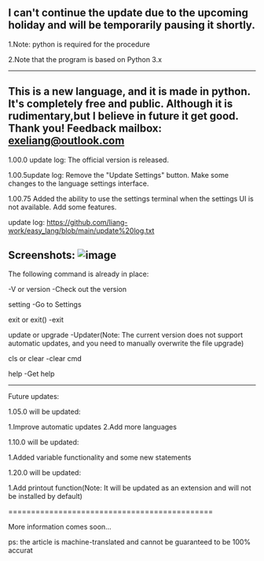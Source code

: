 I can't continue the update due to the upcoming holiday and will be temporarily pausing it shortly.
----------------------------------------------
1.Note: python is required for the procedure

2.Note that the program is based on Python 3.x

----------------------------------------------
This is a new language, and it is made in python.
It's completely free and public.
Although it is rudimentary,but I believe in future it get good.
Thank you!
Feedback mailbox: exeliang@outlook.com
---------------------------------------------
1.00.0 update log:
The official version is released.

1.00.5update log:
Remove the "Update Settings" button.
Make some changes to the language settings interface.

1.00.75
Added the ability to use the settings terminal when the settings UI is not available.
Add some features.

update log:
https://github.com/liang-work/easy_lang/blob/main/update%20log.txt

Screenshots:
![image](https://github.com/liang-work/easy_lang/assets/152292963/c7e3b987-de28-4053-b703-b769fa9dcbac)
---------------------------------------------
The following command is already in place:

-V or version -Check out the version

setting -Go to Settings

exit or exit() -exit

update or upgrade -Updater(Note: The current version does not support automatic updates, and you need to manually overwrite the file upgrade)

cls or clear -clear cmd

help -Get help

---------------------------------------------
Future updates:

1.05.0 will be updated:

1.Improve automatic updates
2.Add more languages

1.10.0 will be updated:

1.Added variable functionality and some new statements

1.20.0 will be updated:

1.Add printout function(Note: It will be updated as an extension and will not be installed by default)

=============================================

More information comes soon...

ps: the article is machine-translated and cannot be guaranteed to be 100% accurat
